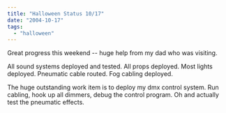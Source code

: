 ```yaml
---
title: "Halloween Status 10/17"
date: "2004-10-17"
tags: 
  - "halloween"
---
```


Great progress this weekend -- huge help from my dad who was visiting.

All sound systems deployed and tested. All props deployed. Most lights deployed. Pneumatic cable routed. Fog cabling deployed.

The huge outstanding work item is to deploy my dmx control system. Run cabling, hook up all dimmers, debug the control program. Oh and actually test the pneumatic effects.
